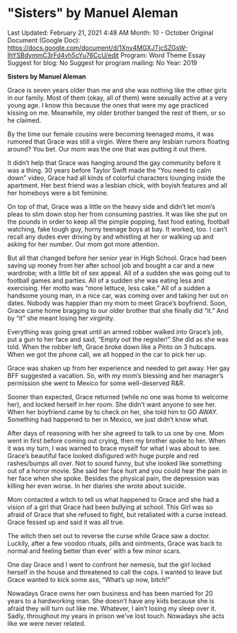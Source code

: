 # "Sisters" by Manuel Aleman

Last Updated: February 21, 2021 4:48 AM
Month: 10 - October
Original Document (Google Doc): https://docs.google.com/document/d/1Xnv4MGXJTjcSZGsW-IhYSBdymmC3rFd4vh5cYu76CcU/edit
Program: Word Theme Essay
Suggest for blog: No
Suggest for program mailing: No
Year: 2019

**Sisters by Manuel Aleman**

Grace is seven years older than me and she was nothing like the other girls in our family. Most of them (okay, all of them) were sexually active at a very young age. I know this because the ones that were my age practiced kissing on me. Meanwhile, my older brother banged the rest of them, or so he claimed.

By the time our female cousins were becoming teenaged moms, it was rumored that Grace was still a virgin. Were there any lesbian rumors floating around? You bet. Our mom was the one that was putting it out there.

It didn’t help that Grace was hanging around the gay community before it was a thing. 30 years before Taylor Swift made the “You need to calm down” video, Grace had all kinds of colorful characters lounging inside the apartment. Her best friend was a lesbian chick, with boyish features and all her homeboys were a bit feminine.

On top of that, Grace was a little on the heavy side and didn’t let mom’s pleas to slim down stop her from consuming pastries. It was like she put on the pounds in order to keep all the pimple popping, fast food eating, football watching, fake tough guy, horny teenage boys at bay. It worked, too. I can’t recall any dudes ever driving by and whistling at her or walking up and asking for her number. Our mom got more attention.

But all that changed before her senior year in High School. Grace had been saving up money from her after school job and bought a car and a new wardrobe; with a little bit of sex appeal. All of a sudden she was going out to football games and parties. All of a sudden she was eating less and exercising. Her motto was “more lettuce, less cake.” All of a sudden a handsome young man, in a nice car, was coming over and taking her out on dates. Nobody was happier than my mom to meet Grace’s boyfriend. Soon, Grace came home bragging to our older brother that she finally did “it.” And by “it” she meant losing her virginity.

Everything was going great until an armed robber walked into Grace’s job, put a gun to her face and said, “Empty out the register!” She did as she was told. When the robber left, Grace broke down like a Pinto on 3 hubcaps. When we got the phone call, we all hopped in the car to pick her up.

Grace was shaken up from her experience and needed to get away. Her gay BFF suggested a vacation. So, with my mom’s blessing and her manager’s permission she went to Mexico for some well-deserved R&R.

Sooner than expected, Grace returned (while no one was home to welcome her), and locked herself in her room. She didn’t want anyone to see her. When her boyfriend came by to check on her, she told him to GO AWAY. Something had happened to her in Mexico, we just didn’t know what.

After days of reasoning with her she agreed to talk to us one by one. Mom went in first before coming out crying, then my brother spoke to her. When it was my turn, I was warned to brace myself for what I was about to see. Grace’s beautiful face looked disfigured with huge purple and red rashes/bumps all over. Not to sound funny, but she looked like something out of a horror movie. She said her face hurt and you could hear the pain in her face when she spoke. Besides the physical pain, the depression was killing her even worse. In her diaries she wrote about suicide.

Mom contacted a witch to tell us what happened to Grace and she had a vision of a girl that Grace had been bullying at school. This Girl was so afraid of Grace that she refused to fight, but retaliated with a curse instead. Grace fessed up and said it was all true.

The witch then set out to reverse the curse while Grace saw a doctor. Luckily, after a few voodoo rituals, pills and ointments, Grace was back to normal and feeling better than ever’ with a few minor scars.

One day Grace and I went to confront her nemesis, but the girl locked herself in the house and threatened to call the cops. I wanted to leave but Grace wanted to kick some ass, “What’s up now, bitch!”

Nowadays Grace owns her own business and has been married for 20 years to a hardworking man. She doesn’t have any kids because she is afraid they will turn out like me. Whatever, I ain’t losing my sleep over it. Sadly, throughout my years in prison we’ve lost touch. Nowadays she acts like we were never related.